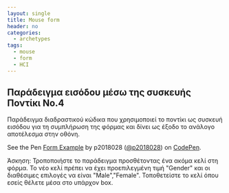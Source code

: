 ```yaml
---
layout: single
title: Mouse form
header: no
categories:
  - archetypes
tags:
  - mouse
  - form
  - HCI
---
```



## Παράδειγμα εισόδου μέσω της συσκευής Ποντίκι Νο.4

Παράδειγμα διαδραστικού κώδικα που χρησιμοποιεί το ποντίκι ως συσκευή εισόδου για τη συμπλήρωση της φόρμας και δίνει ως έξοδο το ανάλογο αποτέλεσμα στην οθόνη.

<p data-height="350" data-theme-id="17517" data-slug-hash="vNYZXK" data-default-tab="result" data-user="sckarolos" class='codepen'>See the Pen <a href='https://codepen.io/p2018028/pen/gOMNVMz/'>Form Example</a> by p2018028 (<a href='https://codepen.io/p2018028'>@p2018028</a>) on <a href='https://codepen.io'>CodePen</a>.</p>
<script async src="//assets.codepen.io/assets/embed/ei.js"></script>

Άσκηση: Τροποποιήστε το παράδειγμα προσθέτοντας ένα ακόμα κελί στη φόρμα. Το νέο κελί πρέπει να έχει προεπιλεγμένη τιμή "Gender" και οι διαθέσιμες επιλογές να είναι "Male","Female". Τοποθετείστε το κελί όπου εσείς θέλετε μέσα στο υπάρχον box.
